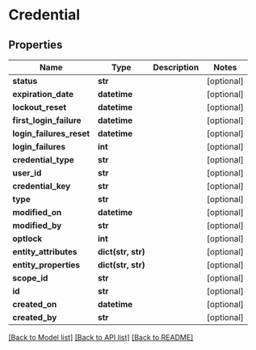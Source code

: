 # Credential

## Properties
Name | Type | Description | Notes
------------ | ------------- | ------------- | -------------
**status** | **str** |  | [optional] 
**expiration_date** | **datetime** |  | [optional] 
**lockout_reset** | **datetime** |  | [optional] 
**first_login_failure** | **datetime** |  | [optional] 
**login_failures_reset** | **datetime** |  | [optional] 
**login_failures** | **int** |  | [optional] 
**credential_type** | **str** |  | [optional] 
**user_id** | **str** |  | [optional] 
**credential_key** | **str** |  | [optional] 
**type** | **str** |  | [optional] 
**modified_on** | **datetime** |  | [optional] 
**modified_by** | **str** |  | [optional] 
**optlock** | **int** |  | [optional] 
**entity_attributes** | **dict(str, str)** |  | [optional] 
**entity_properties** | **dict(str, str)** |  | [optional] 
**scope_id** | **str** |  | [optional] 
**id** | **str** |  | [optional] 
**created_on** | **datetime** |  | [optional] 
**created_by** | **str** |  | [optional] 

[[Back to Model list]](../README.md#documentation-for-models) [[Back to API list]](../README.md#documentation-for-api-endpoints) [[Back to README]](../README.md)


